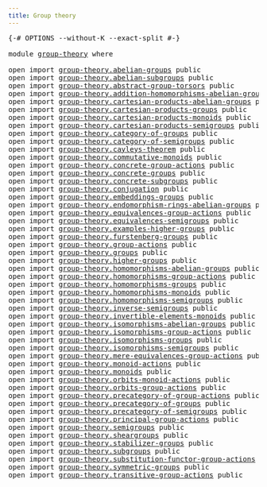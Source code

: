 ```yaml
---
title: Group theory
---
```


<pre class="Agda"><a id="38" class="Symbol">{-#</a> <a id="42" class="Keyword">OPTIONS</a> <a id="50" class="Pragma">--without-K</a> <a id="62" class="Pragma">--exact-split</a> <a id="76" class="Symbol">#-}</a>

<a id="81" class="Keyword">module</a> <a id="88" href="group-theory.html" class="Module">group-theory</a> <a id="101" class="Keyword">where</a>

<a id="108" class="Keyword">open</a> <a id="113" class="Keyword">import</a> <a id="120" href="group-theory.abelian-groups.html" class="Module">group-theory.abelian-groups</a> <a id="148" class="Keyword">public</a>
<a id="155" class="Keyword">open</a> <a id="160" class="Keyword">import</a> <a id="167" href="group-theory.abelian-subgroups.html" class="Module">group-theory.abelian-subgroups</a> <a id="198" class="Keyword">public</a>
<a id="205" class="Keyword">open</a> <a id="210" class="Keyword">import</a> <a id="217" href="group-theory.abstract-group-torsors.html" class="Module">group-theory.abstract-group-torsors</a> <a id="253" class="Keyword">public</a>
<a id="260" class="Keyword">open</a> <a id="265" class="Keyword">import</a> <a id="272" href="group-theory.addition-homomorphisms-abelian-groups.html" class="Module">group-theory.addition-homomorphisms-abelian-groups</a> <a id="323" class="Keyword">public</a>
<a id="330" class="Keyword">open</a> <a id="335" class="Keyword">import</a> <a id="342" href="group-theory.cartesian-products-abelian-groups.html" class="Module">group-theory.cartesian-products-abelian-groups</a> <a id="389" class="Keyword">public</a>
<a id="396" class="Keyword">open</a> <a id="401" class="Keyword">import</a> <a id="408" href="group-theory.cartesian-products-groups.html" class="Module">group-theory.cartesian-products-groups</a> <a id="447" class="Keyword">public</a>
<a id="454" class="Keyword">open</a> <a id="459" class="Keyword">import</a> <a id="466" href="group-theory.cartesian-products-monoids.html" class="Module">group-theory.cartesian-products-monoids</a> <a id="506" class="Keyword">public</a>
<a id="513" class="Keyword">open</a> <a id="518" class="Keyword">import</a> <a id="525" href="group-theory.cartesian-products-semigroups.html" class="Module">group-theory.cartesian-products-semigroups</a> <a id="568" class="Keyword">public</a>
<a id="575" class="Keyword">open</a> <a id="580" class="Keyword">import</a> <a id="587" href="group-theory.category-of-groups.html" class="Module">group-theory.category-of-groups</a> <a id="619" class="Keyword">public</a>
<a id="626" class="Keyword">open</a> <a id="631" class="Keyword">import</a> <a id="638" href="group-theory.category-of-semigroups.html" class="Module">group-theory.category-of-semigroups</a> <a id="674" class="Keyword">public</a>
<a id="681" class="Keyword">open</a> <a id="686" class="Keyword">import</a> <a id="693" href="group-theory.cayleys-theorem.html" class="Module">group-theory.cayleys-theorem</a> <a id="722" class="Keyword">public</a>
<a id="729" class="Keyword">open</a> <a id="734" class="Keyword">import</a> <a id="741" href="group-theory.commutative-monoids.html" class="Module">group-theory.commutative-monoids</a> <a id="774" class="Keyword">public</a>
<a id="781" class="Keyword">open</a> <a id="786" class="Keyword">import</a> <a id="793" href="group-theory.concrete-group-actions.html" class="Module">group-theory.concrete-group-actions</a> <a id="829" class="Keyword">public</a>
<a id="836" class="Keyword">open</a> <a id="841" class="Keyword">import</a> <a id="848" href="group-theory.concrete-groups.html" class="Module">group-theory.concrete-groups</a> <a id="877" class="Keyword">public</a>
<a id="884" class="Keyword">open</a> <a id="889" class="Keyword">import</a> <a id="896" href="group-theory.concrete-subgroups.html" class="Module">group-theory.concrete-subgroups</a> <a id="928" class="Keyword">public</a>
<a id="935" class="Keyword">open</a> <a id="940" class="Keyword">import</a> <a id="947" href="group-theory.conjugation.html" class="Module">group-theory.conjugation</a> <a id="972" class="Keyword">public</a>
<a id="979" class="Keyword">open</a> <a id="984" class="Keyword">import</a> <a id="991" href="group-theory.embeddings-groups.html" class="Module">group-theory.embeddings-groups</a> <a id="1022" class="Keyword">public</a>
<a id="1029" class="Keyword">open</a> <a id="1034" class="Keyword">import</a> <a id="1041" href="group-theory.endomorphism-rings-abelian-groups.html" class="Module">group-theory.endomorphism-rings-abelian-groups</a> <a id="1088" class="Keyword">public</a>
<a id="1095" class="Keyword">open</a> <a id="1100" class="Keyword">import</a> <a id="1107" href="group-theory.equivalences-group-actions.html" class="Module">group-theory.equivalences-group-actions</a> <a id="1147" class="Keyword">public</a>
<a id="1154" class="Keyword">open</a> <a id="1159" class="Keyword">import</a> <a id="1166" href="group-theory.equivalences-semigroups.html" class="Module">group-theory.equivalences-semigroups</a> <a id="1203" class="Keyword">public</a>
<a id="1210" class="Keyword">open</a> <a id="1215" class="Keyword">import</a> <a id="1222" href="group-theory.examples-higher-groups.html" class="Module">group-theory.examples-higher-groups</a> <a id="1258" class="Keyword">public</a>
<a id="1265" class="Keyword">open</a> <a id="1270" class="Keyword">import</a> <a id="1277" href="group-theory.furstenberg-groups.html" class="Module">group-theory.furstenberg-groups</a> <a id="1309" class="Keyword">public</a>
<a id="1316" class="Keyword">open</a> <a id="1321" class="Keyword">import</a> <a id="1328" href="group-theory.group-actions.html" class="Module">group-theory.group-actions</a> <a id="1355" class="Keyword">public</a>
<a id="1362" class="Keyword">open</a> <a id="1367" class="Keyword">import</a> <a id="1374" href="group-theory.groups.html" class="Module">group-theory.groups</a> <a id="1394" class="Keyword">public</a>
<a id="1401" class="Keyword">open</a> <a id="1406" class="Keyword">import</a> <a id="1413" href="group-theory.higher-groups.html" class="Module">group-theory.higher-groups</a> <a id="1440" class="Keyword">public</a>
<a id="1447" class="Keyword">open</a> <a id="1452" class="Keyword">import</a> <a id="1459" href="group-theory.homomorphisms-abelian-groups.html" class="Module">group-theory.homomorphisms-abelian-groups</a> <a id="1501" class="Keyword">public</a>
<a id="1508" class="Keyword">open</a> <a id="1513" class="Keyword">import</a> <a id="1520" href="group-theory.homomorphisms-group-actions.html" class="Module">group-theory.homomorphisms-group-actions</a> <a id="1561" class="Keyword">public</a>
<a id="1568" class="Keyword">open</a> <a id="1573" class="Keyword">import</a> <a id="1580" href="group-theory.homomorphisms-groups.html" class="Module">group-theory.homomorphisms-groups</a> <a id="1614" class="Keyword">public</a>
<a id="1621" class="Keyword">open</a> <a id="1626" class="Keyword">import</a> <a id="1633" href="group-theory.homomorphisms-monoids.html" class="Module">group-theory.homomorphisms-monoids</a> <a id="1668" class="Keyword">public</a>
<a id="1675" class="Keyword">open</a> <a id="1680" class="Keyword">import</a> <a id="1687" href="group-theory.homomorphisms-semigroups.html" class="Module">group-theory.homomorphisms-semigroups</a> <a id="1725" class="Keyword">public</a>
<a id="1732" class="Keyword">open</a> <a id="1737" class="Keyword">import</a> <a id="1744" href="group-theory.inverse-semigroups.html" class="Module">group-theory.inverse-semigroups</a> <a id="1776" class="Keyword">public</a>
<a id="1783" class="Keyword">open</a> <a id="1788" class="Keyword">import</a> <a id="1795" href="group-theory.invertible-elements-monoids.html" class="Module">group-theory.invertible-elements-monoids</a> <a id="1836" class="Keyword">public</a>
<a id="1843" class="Keyword">open</a> <a id="1848" class="Keyword">import</a> <a id="1855" href="group-theory.isomorphisms-abelian-groups.html" class="Module">group-theory.isomorphisms-abelian-groups</a> <a id="1896" class="Keyword">public</a>
<a id="1903" class="Keyword">open</a> <a id="1908" class="Keyword">import</a> <a id="1915" href="group-theory.isomorphisms-group-actions.html" class="Module">group-theory.isomorphisms-group-actions</a> <a id="1955" class="Keyword">public</a>
<a id="1962" class="Keyword">open</a> <a id="1967" class="Keyword">import</a> <a id="1974" href="group-theory.isomorphisms-groups.html" class="Module">group-theory.isomorphisms-groups</a> <a id="2007" class="Keyword">public</a>
<a id="2014" class="Keyword">open</a> <a id="2019" class="Keyword">import</a> <a id="2026" href="group-theory.isomorphisms-semigroups.html" class="Module">group-theory.isomorphisms-semigroups</a> <a id="2063" class="Keyword">public</a>
<a id="2070" class="Keyword">open</a> <a id="2075" class="Keyword">import</a> <a id="2082" href="group-theory.mere-equivalences-group-actions.html" class="Module">group-theory.mere-equivalences-group-actions</a> <a id="2127" class="Keyword">public</a>
<a id="2134" class="Keyword">open</a> <a id="2139" class="Keyword">import</a> <a id="2146" href="group-theory.monoid-actions.html" class="Module">group-theory.monoid-actions</a> <a id="2174" class="Keyword">public</a>
<a id="2181" class="Keyword">open</a> <a id="2186" class="Keyword">import</a> <a id="2193" href="group-theory.monoids.html" class="Module">group-theory.monoids</a> <a id="2214" class="Keyword">public</a>
<a id="2221" class="Keyword">open</a> <a id="2226" class="Keyword">import</a> <a id="2233" href="group-theory.orbits-monoid-actions.html" class="Module">group-theory.orbits-monoid-actions</a> <a id="2268" class="Keyword">public</a>
<a id="2275" class="Keyword">open</a> <a id="2280" class="Keyword">import</a> <a id="2287" href="group-theory.orbits-group-actions.html" class="Module">group-theory.orbits-group-actions</a> <a id="2321" class="Keyword">public</a>
<a id="2328" class="Keyword">open</a> <a id="2333" class="Keyword">import</a> <a id="2340" href="group-theory.precategory-of-group-actions.html" class="Module">group-theory.precategory-of-group-actions</a> <a id="2382" class="Keyword">public</a>
<a id="2389" class="Keyword">open</a> <a id="2394" class="Keyword">import</a> <a id="2401" href="group-theory.precategory-of-groups.html" class="Module">group-theory.precategory-of-groups</a> <a id="2436" class="Keyword">public</a>
<a id="2443" class="Keyword">open</a> <a id="2448" class="Keyword">import</a> <a id="2455" href="group-theory.precategory-of-semigroups.html" class="Module">group-theory.precategory-of-semigroups</a> <a id="2494" class="Keyword">public</a>
<a id="2501" class="Keyword">open</a> <a id="2506" class="Keyword">import</a> <a id="2513" href="group-theory.principal-group-actions.html" class="Module">group-theory.principal-group-actions</a> <a id="2550" class="Keyword">public</a>
<a id="2557" class="Keyword">open</a> <a id="2562" class="Keyword">import</a> <a id="2569" href="group-theory.semigroups.html" class="Module">group-theory.semigroups</a> <a id="2593" class="Keyword">public</a>
<a id="2600" class="Keyword">open</a> <a id="2605" class="Keyword">import</a> <a id="2612" href="group-theory.sheargroups.html" class="Module">group-theory.sheargroups</a> <a id="2637" class="Keyword">public</a>
<a id="2644" class="Keyword">open</a> <a id="2649" class="Keyword">import</a> <a id="2656" href="group-theory.stabilizer-groups.html" class="Module">group-theory.stabilizer-groups</a> <a id="2687" class="Keyword">public</a>
<a id="2694" class="Keyword">open</a> <a id="2699" class="Keyword">import</a> <a id="2706" href="group-theory.subgroups.html" class="Module">group-theory.subgroups</a> <a id="2729" class="Keyword">public</a>
<a id="2736" class="Keyword">open</a> <a id="2741" class="Keyword">import</a> <a id="2748" href="group-theory.substitution-functor-group-actions.html" class="Module">group-theory.substitution-functor-group-actions</a> <a id="2796" class="Keyword">public</a>
<a id="2803" class="Keyword">open</a> <a id="2808" class="Keyword">import</a> <a id="2815" href="group-theory.symmetric-groups.html" class="Module">group-theory.symmetric-groups</a> <a id="2845" class="Keyword">public</a>
<a id="2852" class="Keyword">open</a> <a id="2857" class="Keyword">import</a> <a id="2864" href="group-theory.transitive-group-actions.html" class="Module">group-theory.transitive-group-actions</a> <a id="2902" class="Keyword">public</a>
</pre>